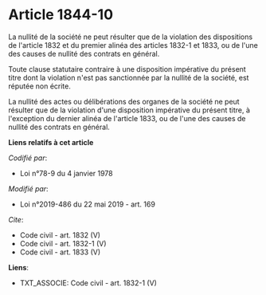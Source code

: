 # Article 1844-10

La nullité de la société ne peut résulter que de la violation des dispositions de l'article 1832 et du premier alinéa des
articles 1832-1 et 1833, ou de l'une des causes de nullité des contrats en général. 

Toute clause statutaire contraire à une disposition impérative du présent titre dont la violation n'est pas sanctionnée par
la nullité de la société, est réputée non écrite. 

La nullité des actes ou délibérations des organes de la société ne peut résulter que de la violation d'une disposition
impérative du présent titre, à l'exception du dernier alinéa de l'article 1833, ou de l'une des causes de nullité des
contrats en général.

**Liens relatifs à cet article**

_Codifié par_:

  - Loi n°78-9 du 4 janvier 1978

_Modifié par_:

  - Loi n°2019-486 du 22 mai 2019 - art. 169

_Cite_:

  - Code civil - art. 1832 (V)
  - Code civil - art. 1832-1 (V)
  - Code civil - art. 1833 (V)

**Liens**:

  - TXT_ASSOCIE: Code civil - art. 1832-1 (V)
